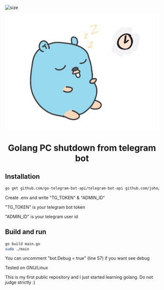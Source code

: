 ![size](https://img.shields.io/github/size/banditik55/golang-pc-shutdown-from-telegram-bot/main.go?style=plastic)

<p align="center">
    <a href="https://github.com/Banditik55/golang-pc-shutdown-from-telegram-bot">
        <img width="600px" src="./img/gopher.png"/>
    </a>
    <h1 align="center">Golang PC shutdown from telegram bot</h2>
</p>

## Installation

```bash
go get github.com/go-telegram-bot-api/telegram-bot-api github.com/joho/godotenv
```

Create .env and write "TG_TOKEN" & "ADMIN_ID"

"TG_TOKEN" is your telegram bot token

"ADMIN_ID" is your telegram user id

## Build and run

```bash
go build main.go
sudo ./main
```

You can uncomment "bot.Debug = true" (line 57) if you want see debug

Tested on GNU/Linux

This is my first public repository and I just started learning golang. Do not judge strictly :)